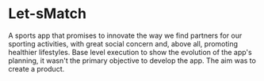 # Let-sMatch
A sports app that promises to innovate the way we find partners for our sporting activities, with great social concern and, above all, promoting healthier lifestyles.
Base level execution to show the evolution of the app's planning, it wasn't the primary objective to develop the app.
The aim was to create a product.
